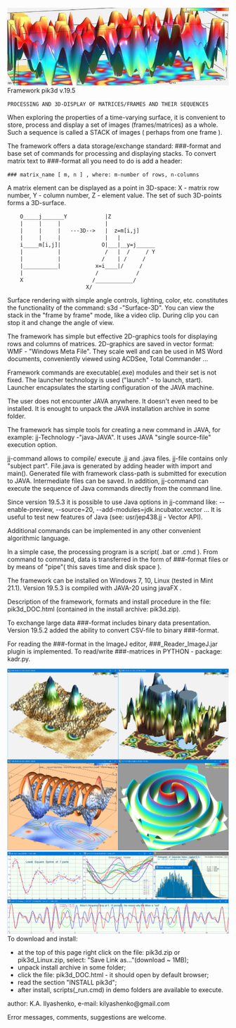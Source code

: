 ![head](/assets/images/830x290.jpg)
Framework pik3d v.19.5

    PROCESSING AND 3D-DISPLAY OF MATRICES/FRAMES AND THEIR SEQUENCES

When exploring the properties of a time-varying surface, it is convenient
to store, process and display a set of images (frames/matrices) as a whole.
Such a sequence is called a STACK of images ( perhaps from one frame ).

The framework offers a data storage/exchange standard: ###-format and
base set of commands for processing and displaying stacks.
To convert matrix text to ###-format all you need to do is add a header:

    ### matrix_name [ m, n ] , where: m-number of rows, n-columns

A matrix element can be displayed as a point in 3D-space:
X - matrix row number, Y - column number, Z - element value.
The set of such 3D-points forms a 3D-surface.

        O_____j_______Y            |Z
        |     |     |              |
        |     |     |   ---3D-->   |  z=m[i,j]
        |     |     |              |   |
        i_____m[i,j]|             O|___|__y=j______
        |           |              /   |  /     / Y
        |           |             /    | /     /
        |___________|           x=i____|/     /
        |                       /            /
        X                      /____________/
                             X/

Surface rendering with simple angle controls, lighting, color, etc.
constitutes the functionality of the command: s3d -"Surface-3D".
You can view the stack in the "frame by frame" mode, like a video clip.
During clip you can stop it and change the angle of view.

The framework has simple but effective 2D-graphics tools for displaying
rows and columns of matrices. 2D-graphics are saved in vector format:
WMF - "Windows Meta File". They scale well and can be used in MS Word
documents, conveniently viewed using ACDSee, Total Commander<F3> ...

Framework commands are executable(.exe) modules and their set is not fixed.
The launcher technology is used ("launch" - to launch, start). Launcher
encapsulates the starting configuration of the JAVA machine.

The user does not encounter JAVA anywhere. It doesn't even need to be installed.
It is enought to unpack the JAVA installation archive in some folder.

The framework has simple tools for creating a new command in JAVA, for example:
jj-Technology -"java-JAVA". It uses JAVA "single source-file" execution option.

jj-command allows to compile/ execute .jj and .java files. jj-file contains
only "subject part". File.java is generated by adding header with import and main().
Generated file with framework class-path is submitted for execution to JAVA.
Intermediate files can be saved. In addition, jj-command can execute the sequence
of Java commands directly from the command line.

Since version 19.5.3 it is possible to use Java options in jj-command like:
--enable-preview, --source=20, --add-modules=jdk.incubator.vector ...
It is useful to test new features of Java (see: usr/jep438.jj - Vector API).

Additional commands can be implemented in any other convenient algorithmic language.

In a simple case, the processing program is a script( .bat or .cmd ).
From command to command, data is transferred in the form of ###-format files
or by means of "pipe"( this saves time and disk space ).

The framework can be installed on Windows 7, 10, Linux (tested in Mint 21.1).
Version 19.5.3 is compiled with JAVA-20 using javaFX .

Description of the framework, formats and install procedure in the file:
pik3d_DOC.html (contained in the install archive: pik3d.zip).

To exchange large data ###-format includes binary data presentation.
Version 19.5.2 added the ability to convert CSV-file to binary ###-format.

For reading the ###-format in the ImageJ editor, ###_Reader_ImageJ.jar plugin
is implemented. To read/write ###-matrices in PYTHON - package: kadr.py.

![4_view](/assets/images/4view.jpg)
![minMAJ](/assets/images/2dgra.png)
To download and install:
  - at the top of this page right click on the file: pik3d.zip or pik3d_Linux.zip, select: "Save Link as..."(download ~ 1MB);
  - unpack install archive in some folder;
  - click the file: pik3d_DOC.html - it should open by default browser;
  - read the section "INSTALL pik3d";
  - after install, scripts(_run.cmd) in demo folders are available to execute.

<p>author: K.A. Ilyashenko, e-mail: kilyashenko@gmail.com</p>
Error messages, comments, suggestions  are  welcome.
